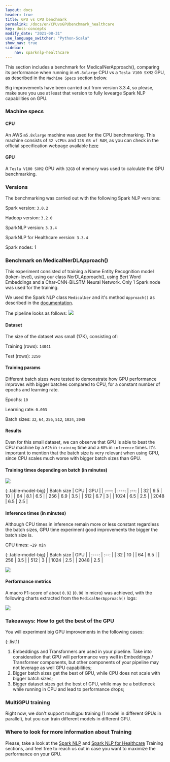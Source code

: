 ```yaml
---
layout: docs
header: true
title: GPU vs CPU benchmark
permalink: /docs/en/CPUvsGPUbenchmark_healthcare
key: docs-concepts
modify_date: "2021-08-31"
use_language_switcher: "Python-Scala"
show_nav: true
sidebar:
    nav: sparknlp-healthcare
---
```


<div class="h3-box" markdown="1">

This section includes a benchmark for MedicalNerApproach(), comparing its performance when running in `m5.8xlarge` CPU vs a `Tesla V100 SXM2` GPU, as described in the `Machine Specs` section below.

Big improvements have been carried out from version 3.3.4, so please, make sure you use at least that version to fully levearge Spark NLP capabilities on GPU.

</div>
<div class="h3-box" markdown="1">

### Machine specs

#### CPU
An AWS `m5.8xlarge` machine was used for the CPU benchmarking. This machine consists of `32 vCPUs` and `128 GB of RAM`, as you can check in the official specification webpage available [here](https://aws.amazon.com/ec2/instance-types/m5/)

</div>
<div class="h3-box" markdown="1">

#### GPU
A `Tesla V100 SXM2` GPU with `32GB` of memory was used to calculate the GPU benchmarking.

</div>
<div class="h3-box" markdown="1">

### Versions
The benchmarking was carried out with the following Spark NLP versions:

Spark version: `3.0.2`

Hadoop version: `3.2.0`

SparkNLP version: `3.3.4`

SparkNLP for Healthcare version: `3.3.4`

Spark nodes: 1

</div>
<div class="h3-box" markdown="1">

### Benchmark on MedicalNerDLApproach()

This experiment consisted of training a Name Entity Recognition model (token-level), using our class NerDLApproach(), using Bert Word Embeddings and a Char-CNN-BiLSTM Neural Network. Only 1 Spark node was used for the training.

We used the Spark NLP class `MedicalNer` and it's method `Approach()` as described in the [documentation](https://nlp.johnsnowlabs.com/docs/en/licensed_annotators#medicalner).

The pipeline looks as follows:
![](/assets/images/CPUvsGPUbenchmarkpic4.png)

</div>
<div class="h3-box" markdown="1">

#### Dataset
The size of the dataset was small (17K), consisting of:

Training (rows): `14041`

Test (rows): `3250`

</div>
<div class="h3-box" markdown="1">

#### Training params
Different batch sizes were tested to demonstrate how GPU performance improves with bigger batches compared to CPU, for a constant number of epochs and learning rate.

Epochs: `10`

Learning rate:  `0.003`

Batch sizes: `32`, `64`, `256`,  `512`, `1024`, `2048`

</div>
<div class="h3-box" markdown="1">

#### Results
Even for this small dataset, we can observe that GPU is able to beat the CPU machine by a `62%` in `training` time and a `68%` in `inference` times. It's important to mention that the batch size is very relevant when using GPU, since CPU scales much worse with bigger batch sizes than GPU.

</div>
<div class="h3-box" markdown="1">

#### Training times depending on batch (in minutes)

![](/assets/images/CPUvsGPUbenchmarkpic6.png)

{:.table-model-big}
| Batch size | CPU | GPU |
| :---: | :---: | :--: |
| 32 | 9.5 | 10 |
| 64 | 8.1 | 6.5 |
| 256 | 6.9 | 3.5 |
| 512 | 6.7 | 3 |
| 1024 | 6.5 | 2.5 |
| 2048 | 6.5 | 2.5 |

</div>
<div class="h3-box" markdown="1">

#### Inference times (in minutes)
Although CPU times in inference remain more or less constant regardless the batch sizes, GPU time experiment good improvements the bigger the batch size is.

CPU times: `~29 min`

{:.table-model-big}
| Batch size |  GPU |
| :---: | :--: |
| 32 | 10 |
| 64 | 6.5 |
| 256 | 3.5 |
| 512 | 3 |
| 1024 | 2.5 |
| 2048 | 2.5 |

![](/assets/images/CPUvsGPUbenchmarkpic7.png)

</div>
<div class="h3-box" markdown="1">

#### Performance metrics
A macro F1-score of about `0.92` (`0.90` in micro) was achieved, with the following charts extracted from the `MedicalNerApproach()` logs:

![](/assets/images/CPUvsGPUbenchmarkpic8.png)

</div>
<div class="h3-box" markdown="1">

### Takeaways: How to get the best of the GPU
You will experiment big GPU improvements in the following cases:

{:.list1}
1. Embeddings and Transformers are used in your pipeline. Take into consideration that GPU will performance very well in Embeddings / Transformer components, but other components of your pipeline may not leverage as well GPU capabilities;
2. Bigger batch sizes get the best of GPU, while CPU does not scale with bigger batch sizes;
3. Bigger dataset sizes get the best of GPU, while may be a bottleneck while running in CPU and lead to performance drops;

</div>
<div class="h3-box" markdown="1">

### MultiGPU training
Right now, we don't support multigpu training (1 model in different GPUs in parallel), but you can train different models in different GPU.

</div>
<div class="h3-box" markdown="1">

### Where to look for more information about Training
Please, take a look at the [Spark NLP](https://nlp.johnsnowlabs.com/docs/en/training) and [Spark NLP for Healthcare](https://nlp.johnsnowlabs.com/docs/en/licensed_training) Training sections, and feel free to reach us out in case you want to maximize the performance on your GPU.

</div>
